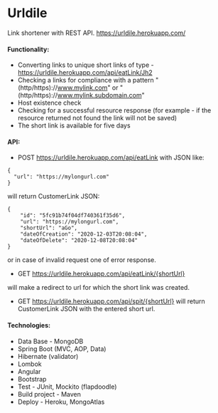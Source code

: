 # Urldile
Link shortener with REST API. 
https://urldile.herokuapp.com/ 

#### Functionality:
- Converting links to unique short links of type - https://urldile.herokuapp.com/api/eatLink/Jh2 
- Checking a links for compliance with a pattern "(http/https)://www.mylink.com" or "(http/https)://www.mylink.subdomain.com" 
- Host existence check 
- Checking for a successful resource response (for example - if the resource returned not found the link will not be saved) 
- The short link is available for five days 

#### API:
- POST https://urldile.herokuapp.com/api/eatLink with JSON like: 

```
{ 
  "url": "https://mylongurl.com"
}  
```
will return CustomerLink JSON:

```
{
    "id": "5fc91b74f04df740361f35d6",
    "url": "https://mylongurl.com",
    "shortUrl": "aGo",
    "dateOfCreation": "2020-12-03T20:08:04",
    "dateOfDelete": "2020-12-08T20:08:04"
}
```
or in case of invalid request one of error response.

- GET https://urldile.herokuapp.com/api/eatLink/{shortUrl}

will make a redirect to url for which the short link was created.
- GET https://urldile.herokuapp.com/api/spit/{shortUrl}
will return CustomerLink JSON with the entered short url. 

#### Technologies:
- Data Base - MongoDB 
- Spring Boot (MVC, AOP, Data) 
- Hibernate (validator) 
- Lombok
- Angular
- Bootstrap
- Test - JUnit, Mockito (flapdoodle)
- Build project - Maven
- Deploy - Heroku, MongoAtlas
